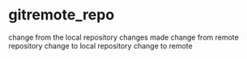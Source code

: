 # gitremote_repo
change from the local repository
changes made
change from remote repository
change to local repository
change to remote

